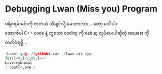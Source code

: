 # Debugging Lwan (Miss you) Program

ပရိုဂရမ်းမင်းကို တကယ် သိချင်လို့ မေးတာလား... တော့ မသိပါ။  
အောက်ပါ C++ code နဲ့ တူသော coding ကို debug လုပ်ပေးပါဆိုတဲ့ request ကို လက်ခံရရှိ...  

```c++
(base) ye@:~/4github$ cat ./lwan-err.cpp 
for(l=0;l<1500;l++)
Love=လွမ်းတယ်
{ cout<<Love;}
```

